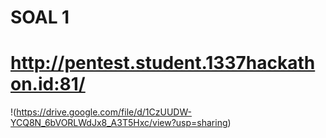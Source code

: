 # SOAL 1
# http://pentest.student.1337hackathon.id:81/

!(https://drive.google.com/file/d/1CzUUDW-YCQ8N_6bVORLWdJx8_A3T5Hxc/view?usp=sharing)
